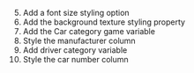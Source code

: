 5. Add a font size styling option
8. Add the background texture styling property
9. Add the Car category game variable
10. Style the manufacturer column
11. Add driver category variable
12. Style the car number column